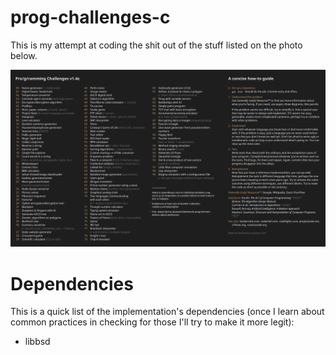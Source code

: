 # prog-challenges-c
This is my attempt at coding the shit out of the stuff listed on the photo below.

![Pro/g/ramming Challenges v1.4e](/img/pc.png)

# Dependencies
This is a quick list of the implementation's dependencies (once I learn about common practices in checking for those I'll try to make it more legit):
* libbsd
